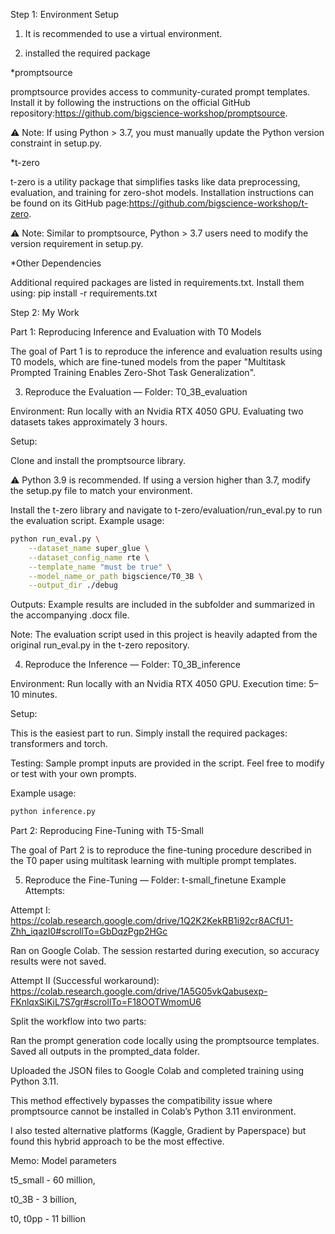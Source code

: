 Step 1: Environment Setup

1. It is recommended to use a virtual environment.

2. installed the required package

*promptsource

promptsource provides access to community-curated prompt templates.
Install it by following the instructions on the official GitHub repository:https://github.com/bigscience-workshop/promptsource.

⚠️ Note: If using Python > 3.7, you must manually update the Python version constraint in setup.py.

*t-zero

t-zero is a utility package that simplifies tasks like data preprocessing, evaluation, and training for zero-shot models.
Installation instructions can be found on its GitHub page:https://github.com/bigscience-workshop/t-zero.

⚠️ Note: Similar to promptsource, Python > 3.7 users need to modify the version requirement in setup.py.

*Other Dependencies

Additional required packages are listed in requirements.txt. Install them using:
pip install -r requirements.txt



Step 2: My Work 

Part 1: Reproducing Inference and Evaluation with T0 Models

The goal of Part 1 is to reproduce the inference and evaluation results using T0 models, which are fine-tuned models from the paper "Multitask Prompted Training Enables Zero-Shot Task Generalization".

3. Reproduce the Evaluation — Folder: T0_3B_evaluation

Environment: Run locally with an Nvidia RTX 4050 GPU. Evaluating two datasets takes approximately 3 hours.

Setup:

Clone and install the promptsource library.

⚠️ Python 3.9 is recommended. If using a version higher than 3.7, modify the setup.py file to match your environment.

Install the t-zero library and navigate to t-zero/evaluation/run_eval.py to run the evaluation script.
Example usage:
```bash
python run_eval.py \
    --dataset_name super_glue \
    --dataset_config_name rte \
    --template_name "must be true" \
    --model_name_or_path bigscience/T0_3B \
    --output_dir ./debug
```
Outputs: Example results are included in the subfolder and summarized in the accompanying .docx file.

Note: The evaluation script used in this project is heavily adapted from the original run_eval.py in the t-zero repository.
    
4. Reproduce the Inference — Folder: T0_3B_inference

Environment: Run locally with an Nvidia RTX 4050 GPU. Execution time: 5–10 minutes.

Setup:

This is the easiest part to run. Simply install the required packages: transformers and torch.

Testing: Sample prompt inputs are provided in the script. Feel free to modify or test with your own prompts.

Example usage:
```bash
python inference.py

```


Part 2: Reproducing Fine-Tuning with T5-Small

The goal of Part 2 is to reproduce the fine-tuning procedure described in the T0 paper using multitask learning with multiple prompt templates.

5. Reproduce the Fine-Tuning — Folder: t-small_finetune
Example Attempts:

Attempt I: https://colab.research.google.com/drive/1Q2K2KekRB1i92cr8ACfU1-Zhh_iqazI0#scrollTo=GbDqzPgp2HGc

Ran on Google Colab. The session restarted during execution, so accuracy results were not saved.

Attempt II (Successful workaround): https://colab.research.google.com/drive/1A5G05vkQabusexp-FKnlqxSiKiL7S7gr#scrollTo=F18OOTWmomU6

Split the workflow into two parts:

Ran the prompt generation code locally using the promptsource templates. Saved all outputs in the prompted_data folder.

Uploaded the JSON files to Google Colab and completed training using Python 3.11.

This method effectively bypasses the compatibility issue where promptsource cannot be installed in Colab’s Python 3.11 environment.

I also tested alternative platforms (Kaggle, Gradient by Paperspace) but found this hybrid approach to be the most effective.


Memo: Model parameters

t5_small - 60 million,

t0_3B - 3 billion,

t0, t0pp - 11 billion

